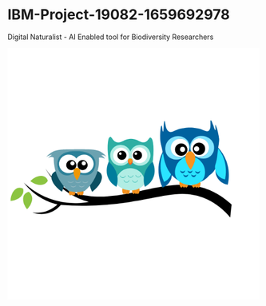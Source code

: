 # IBM-Project-19082-1659692978
Digital Naturalist - AI Enabled tool for Biodiversity Researchers

[//]: # (* https://colab.research.google.com/drive/1D4UqcT_7CVWVxuX0iDZ2lcd-7Y-I8yrU?usp=sharing)

![](readme.gif)

